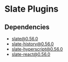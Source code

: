 # Slate Plugins

## Dependencies

- slate@0.56.0
- slate-history@0.56.0
- slate-hyperscript@0.56.0
- slate-react@0.56.0
